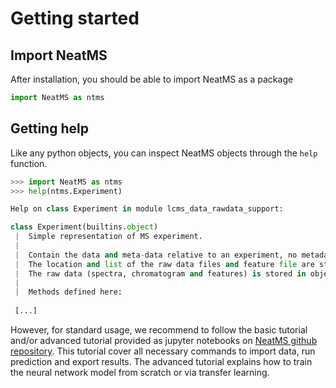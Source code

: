 # Getting started

## Import NeatMS

After installation, you should be able to import NeatMS as a package

``` python
import NeatMS as ntms
```

## Getting help

Like any python objects, you can inspect NeatMS objects through the `help` function.

``` python
>>> import NeatMS as ntms
>>> help(ntms.Experiment)

Help on class Experiment in module lcms_data_rawdata_support:

class Experiment(builtins.object)
 |  Simple representation of MS experiment.
 |  
 |  Contain the data and meta-data relative to an experiment, no metadata related to the experiment design is stored.
 |  The location and list of the raw data files and feature file are stored within this class.
 |  The raw data (spectra, chromatogram and features) is stored in objects of type Sample and FeatureTable directly accessible through their respective lists.
 |  
 |  Methods defined here:
 
 [...]
```

However, for standard usage, we recommend to follow the basic tutorial and/or advanced tutorial provided as jupyter notebooks on [NeatMS github repository](https://github.com/bihealth/NeatMS). This tutorial cover all necessary commands to import data, run prediction and export results. The advanced tutorial explains how to train the neural network model from scratch or via transfer learning.

